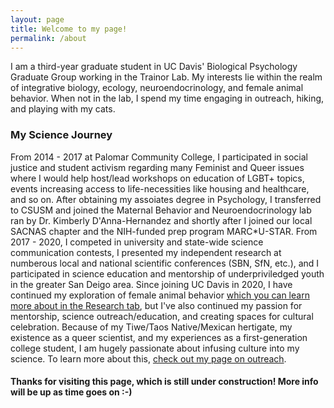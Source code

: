 ```yaml
---
layout: page
title: Welcome to my page!
permalink: /about
---
```


I am a third-year graduate student in UC Davis' Biological Psychology Graduate Group working in the Trainor Lab. My interests lie within the realm of integrative biology, ecology, neuroendocrinology, and female animal behavior. When not in the lab, I spend my time engaging in outreach, hiking, and playing with my cats.

### My Science Journey
From 2014 - 2017 at Palomar Community College, I participated in social justice and student activism regarding many Feminist and Queer issues where I would help host/lead workshops on education of LGBT+ topics, events increasing access to life-necessities like housing and healthcare, and so on. After obtaining my assoiates degree in Psychology, I transferred to CSUSM and joined the Maternal Behavior and Neuroendocrinology lab ran by Dr. Kimberly D'Anna-Hernandez and shortly after I joined our local SACNAS chapter and the NIH-funded prep program MARC*U-STAR. From 2017 - 2020, I competed in university and state-wide science communication contests, I presented my independent research at numberous local and national scientific conferences (SBN, SfN, etc.), and I participated in science education and mentorship of underpriviledged youth in the greater San Deigo area. Since joining UC Davis in 2020, I have continued my exploration of female animal behavior [which you can learn more about in the Research tab](https://jacekuske.github.io/research.html), but I've also continued my passion for mentorship, science outreach/education, and creating spaces for cultural celebration. Because of my Tiwe/Taos Native/Mexican hertigate, my existence as a queer scientist, and my experiences as a first-generation college student, I am hugely passionate about infusing culture into my science. To learn more about this, [check out my page on outreach](https://jacekuske.github.io/outreach.html).

#### Thanks for visiting this page, which is still under construction! More info will be up as time goes on :-)
